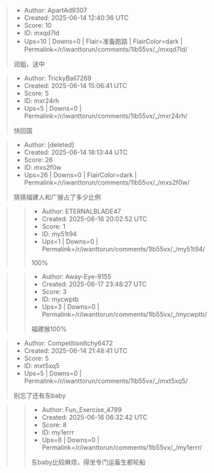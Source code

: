 > - Author: ApartAd9307
> - Created: 2025-06-14 12:40:36 UTC
> - Score: 10
> - ID: mxqd7ld
> - Ups=10 | Downs=0 | Flair=准备跑路 | FlairColor=dark | Permalink=/r/iwanttorun/comments/1lb55vx/_/mxqd7ld/
>
> 润蛆，送中

> - Author: TrickyBall7269
> - Created: 2025-06-14 15:06:41 UTC
> - Score: 5
> - ID: mxr24rh
> - Ups=5 | Downs=0 | Permalink=/r/iwanttorun/comments/1lb55vx/_/mxr24rh/
>
> 快回国

> - Author: [deleted]
> - Created: 2025-06-14 18:13:44 UTC
> - Score: 26
> - ID: mxs2f0w
> - Ups=26 | Downs=0 | FlairColor=dark | Permalink=/r/iwanttorun/comments/1lb55vx/_/mxs2f0w/
>
> 猜猜福建人和广猴占了多少比例

>> - Author: ETERNALBLADE47
>> - Created: 2025-06-16 20:02:52 UTC
>> - Score: 1
>> - ID: my51t94
>> - Ups=1 | Downs=0 | Permalink=/r/iwanttorun/comments/1lb55vx/_/my51t94/
>>
>> 100%

>> - Author: Away-Eye-9155
>> - Created: 2025-06-17 23:48:27 UTC
>> - Score: 3
>> - ID: mycwptb
>> - Ups=3 | Downs=0 | Permalink=/r/iwanttorun/comments/1lb55vx/_/mycwptb/
>>
>> 福建猴100%

> - Author: CompetitionItchy6472
> - Created: 2025-06-14 21:48:41 UTC
> - Score: 5
> - ID: mxt5xq5
> - Ups=5 | Downs=0 | Permalink=/r/iwanttorun/comments/1lb55vx/_/mxt5xq5/
>
> 别忘了还有东baby

>> - Author: Fun_Exercise_4789
>> - Created: 2025-06-16 06:32:42 UTC
>> - Score: 8
>> - ID: my1errr
>> - Ups=8 | Downs=0 | Permalink=/r/iwanttorun/comments/1lb55vx/_/my1errr/
>>
>> 东baby比较麻烦，得坐专门运畜生都轮船
